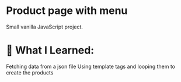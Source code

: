 # Product page with menu
Small vanilla JavaScript project.

# 🚀 What I Learned:
Fetching data from a json file
Using template tags and looping them to create the products